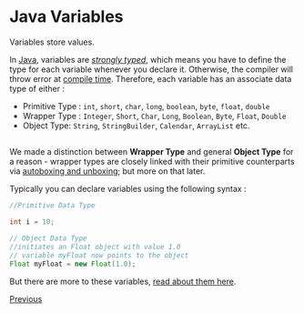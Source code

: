 # Java Variables

Variables store values.

In [Java](https://github.com/FreeCodeCamp/FreeCodeCamp/wiki/Java), variables are [_strongly typed_](https://en.wikipedia.org/wiki/Strong_and_weak_typing#Definitions_of_.22strong.22_or_.22weak.22), which means you have to define the type for each variable whenever you declare it. Otherwise, the compiler will throw error at [compile time](https://en.wikipedia.org/wiki/Compile_time). Therefore, each variable has an associate data type of either :

- Primitive Type : `int`, `short`, `char`, `long`, `boolean`, `byte`, `float`, `double`
- Wrapper Type : `Integer`, `Short`, `Char`, `Long`, `Boolean`, `Byte`, `Float`, `Double`
- Object Type: `String`, `StringBuilder`, `Calendar`, `ArrayList` etc.

##  

We made a distinction between **Wrapper Type** and general **Object Type** for a reason - wrapper types are closely linked with their primitive counterparts via [autoboxing and unboxing](https://docs.oracle.com/javase/tutorial/java/data/autoboxing.html); but more on that later.

Typically you can declare variables using the following syntax :

```java
//Primitive Data Type

int i = 10;

// Object Data Type
//initiates an Float object with value 1.0
// variable myFloat now points to the object
Float myFloat = new Float(1.0);
```

But there are more to these variables, [read about them here](#TODO).

[Previous](Java-Basics)
